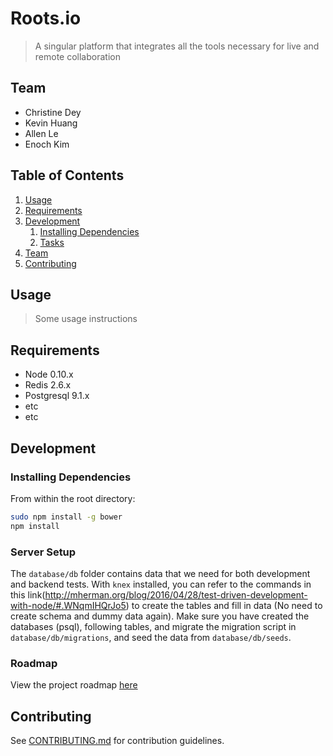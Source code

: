 # Roots.io

> A singular platform that integrates all the tools necessary for live and remote collaboration

## Team

  - Christine Dey
  - Kevin Huang
  - Allen Le
  - Enoch Kim

## Table of Contents

1. [Usage](#Usage)
1. [Requirements](#requirements)
1. [Development](#development)
    1. [Installing Dependencies](#installing-dependencies)
    1. [Tasks](#tasks)
1. [Team](#team)
1. [Contributing](#contributing)

## Usage

> Some usage instructions

## Requirements

- Node 0.10.x
- Redis 2.6.x
- Postgresql 9.1.x
- etc
- etc

## Development

### Installing Dependencies

From within the root directory:

```sh
sudo npm install -g bower
npm install
```

### Server Setup
The `database/db` folder contains data that we need for both development and backend tests. With `knex` installed, you can refer to the commands in this link(http://mherman.org/blog/2016/04/28/test-driven-development-with-node/#.WNqmIHQrJo5) to create the tables and fill in data (No need to create schema and dummy data again). Make sure you have created the databases (psql), following tables, and migrate the migration script in `database/db/migrations`, and seed the data from `database/db/seeds`.

### Roadmap

View the project roadmap [here](LINK_TO_PROJECT_ISSUES)


## Contributing

See [CONTRIBUTING.md](https://github.com/IntriguingIguanas/IntriguingIguanas/blob/master/STYLE-GUIDE.md) for contribution guidelines.
